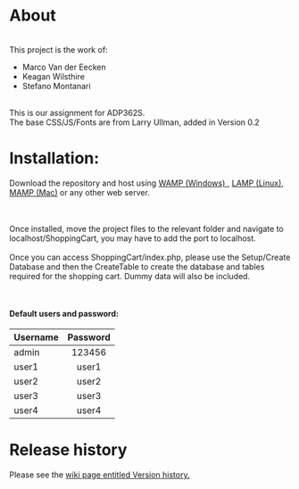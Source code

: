 <h1>About</h1> <br>
This project is the work of: <br>
<ul>
<li> Marco Van der Eecken
<li> Keagan Wilsthire
<li> Stefano Montanari
</ul>
<br>
This is our assignment for ADP362S. <br>
The base CSS/JS/Fonts are from Larry Ullman, added in Version 0.2

<h1>Installation: </h1>
Download the repository and host using <a href="http://www.wampserver.com/en/">WAMP (Windows) </a>, 
<a href="https://www.linux.com/learn/easy-lamp-server-installation">LAMP (Linux)</a>,
<a href="https://www.mamp.info/en/">MAMP (Mac)</a> or any other web server.

<br><br>
Once installed, move the project files to the relevant folder and navigate to 
localhost/ShoppingCart, you may have to add the port to localhost.
<br><br>
Once you can access ShoppingCart/index.php, please use the Setup/Create Database
 and then the CreateTable to create the database and tables required for the shopping cart.
 Dummy data will also be included.
 
 <br>
 <h4> Default users and password:</h4>
 
 
| Username      | Password      |
| ------------- |:-------------:|
| admin         | 123456        |
| user1         | user1         |
| user2         | user2         |
| user3         | user3         |
| user4         | user4         |

<h1> Release history </h1>
Please see the <a href="https://github.com/MarcoVanderEecken/ShoppingCart/wiki/Version-history">
wiki page entitled Version history.</a>
